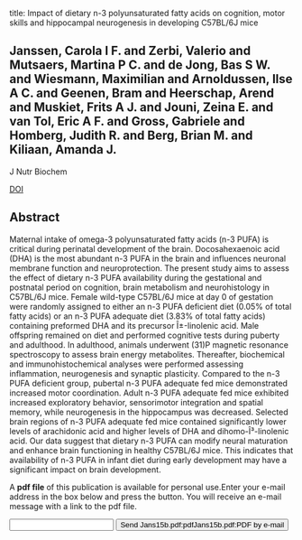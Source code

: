 title: Impact of dietary n-3 polyunsaturated fatty acids on cognition, motor skills and hippocampal neurogenesis in developing C57BL/6J mice

## Janssen, Carola I F. and Zerbi, Valerio and Mutsaers, Martina P C. and de Jong, Bas S W. and Wiesmann, Maximilian and Arnoldussen, Ilse A C. and Geenen, Bram and Heerschap, Arend and Muskiet, Frits A J. and Jouni, Zeina E. and van Tol, Eric A F. and Gross, Gabriele and Homberg, Judith R. and Berg, Brian M. and Kiliaan, Amanda J.
J Nutr Biochem

<a href="https://doi.org/10.1016/j.jnutbio.2014.08.002">DOI</a>

## Abstract
Maternal intake of omega-3 polyunsaturated fatty acids (n-3 PUFA) is critical during perinatal development of the brain. Docosahexaenoic acid (DHA) is the most abundant n-3 PUFA in the brain and influences neuronal membrane function and neuroprotection. The present study aims to assess the effect of dietary n-3 PUFA availability during the gestational and postnatal period on cognition, brain metabolism and neurohistology in C57BL/6J mice. Female wild-type C57BL/6J mice at day 0 of gestation were randomly assigned to either an n-3 PUFA deficient diet (0.05% of total fatty acids) or an n-3 PUFA adequate diet (3.83% of total fatty acids) containing preformed DHA and its precursor Î±-linolenic acid. Male offspring remained on diet and performed cognitive tests during puberty and adulthood. In adulthood, animals underwent (31)P magnetic resonance spectroscopy to assess brain energy metabolites. Thereafter, biochemical and immunohistochemical analyses were performed assessing inflammation, neurogenesis and synaptic plasticity. Compared to the n-3 PUFA deficient group, pubertal n-3 PUFA adequate fed mice demonstrated increased motor coordination. Adult n-3 PUFA adequate fed mice exhibited increased exploratory behavior, sensorimotor integration and spatial memory, while neurogenesis in the hippocampus was decreased. Selected brain regions of n-3 PUFA adequate fed mice contained significantly lower levels of arachidonic acid and higher levels of DHA and dihomo-Î³-linolenic acid. Our data suggest that dietary n-3 PUFA can modify neural maturation and enhance brain functioning in healthy C57BL/6J mice. This indicates that availability of n-3 PUFA in infant diet during early development may have a significant impact on brain development.

A <b>pdf file</b> of this publication is available for personal use.Enter your e-mail address in the box below and press the button. You will receive an e-mail message with a link to the pdf file.
<form action="sender.php">  <input type="text" name="email">  <input type="submit" value="Send Jans15b.pdf:pdfJans15b.pdf:PDF by e-mail"></form>
